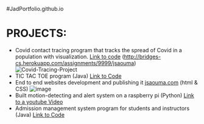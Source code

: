 #JadPortfolio.github.io
# PROJECTS:

  * Covid contact tracing program that tracks the spread of Covid in a population with visualization. [Link to code](https://github.com/Saouma1/Covid-Contact-Tracing)       (http://bridges-cs.herokuapp.com/assignments/9999/jsaouma)
   ![Covid-Tracing-Project](https://user-images.githubusercontent.com/88504029/207231236-b7001d92-2d7d-47b5-bff3-6a6009fb069c.png)
  * TIC TAC TOE program (Java) [Link to Code](https://github.com/Saouma1/TICTACTOE)
  * End to end websites development and publishing it [jsaouma.com](https://jsaouma.com/) (html & CSS)
  ![image](https://user-images.githubusercontent.com/88504029/207231421-2bfa5dd3-743d-4ab6-b0da-66747a87201d.png)
  * Built motion-detecting and alert system on a raspberry pi (Python) [Link to a youtube Video](https://youtube.com/shorts/nakbrYP9Ae8)
  * Admission management system program for students and instructors (Java) [Link to Code](https://github.com/Saouma1/Admission-mangement-Program)
